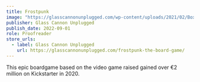 ```yaml
---
title: Frostpunk
image: "https://glasscannonunplugged.com/wp-content/uploads/2021/02/Box-combined-small.png"
publisher: Glass Cannon Unplugged
publish_date: 2022-09-01
role: Proofreader
store_urls:
  - label: Glass Cannon Unplugged
    url: https://glasscannonunplugged.com/frostpunk-the-board-game/
---
```


This epic boardgame based on the video game raised gained over €2 million on Kickstarter in 2020.